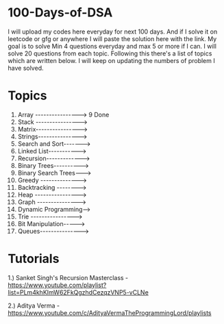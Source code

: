 # 100-Days-of-DSA
 
I will upload my codes here everyday for next 100 days. And if I solve it on leetcode or gfg or anywhere I will paste the solution here with the link.  My goal is to solve Min 4 questions everyday and max 5 or more if I can. I will solve 20 questions from each topic. Following this there's a list of topics which are written below. I will keep on updating the numbers of problem I have solved.

# Topics                      
1. Array ----------------> 9 Done 
2. Stack ---------------->  
3. Matrix---------------->  
4. Strings---------------> 
5. Search and Sort------->
6. Linked List-----------> 
7. Recursion-------------> 
8. Binary Trees----------> 
9. Binary Search Trees--->
10. Greedy -------------->
11. Backtracking -------->
12. Heap ---------------->
13. Graph --------------->
14. Dynamic Programming-->
15. Trie ---------------->
16. Bit Manipulation-----> 
17. Queues--------------->


# Tutorials

1.) Sanket Singh's Recursion Masterclass - https://www.youtube.com/playlist?list=PLm4khKImW62FkQgzhdCezqzVNP5-vCLNe

2.) Aditya Verma - https://www.youtube.com/c/AdityaVermaTheProgrammingLord/playlists
